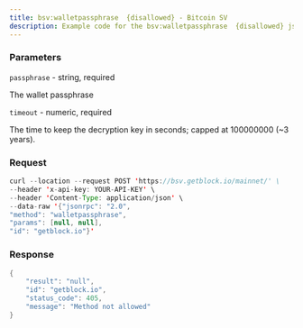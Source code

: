 ```yaml
---
title: bsv:walletpassphrase  {disallowed} - Bitcoin SV
description: Example code for the bsv:walletpassphrase  {disallowed} json-rpc method. Сomplete guide on how to use bsv:walletpassphrase  {disallowed} json-rpc in GetBlock.io Web3 documentation.
---
```


### Parameters


`passphrase` - string, required

The wallet passphrase

`timeout` - numeric, required

The time to keep the decryption key in seconds; capped at 100000000 (~3
years).

### Request

``` java
curl --location --request POST 'https://bsv.getblock.io/mainnet/' \ 
--header 'x-api-key: YOUR-API-KEY' \ 
--header 'Content-Type: application/json' \ 
--data-raw '{"jsonrpc": "2.0",
"method": "walletpassphrase",
"params": [null, null],
"id": "getblock.io"}'
```

###  Response

``` java
{
    "result": "null",
    "id": "getblock.io",
    "status_code": 405,
    "message": "Method not allowed"
}
```

